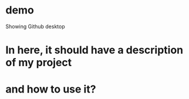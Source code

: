 # demo
Showing Github desktop
# In here, it should have a description of my project 
# and how to use it?
